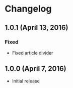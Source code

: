 # Changelog

## 1.0.1 (April 13, 2016)

### Fixed
- Fixed article divider

## 1.0.0 (April 7, 2016)

- Initial release
